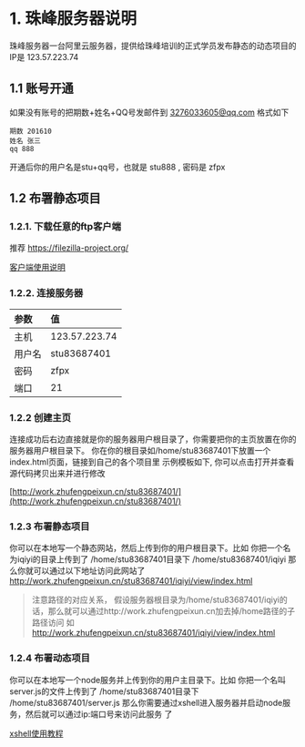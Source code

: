 # 1. 珠峰服务器说明
珠峰服务器一台阿里云服务器，提供给珠峰培训的正式学员发布静态的动态项目的 IP是 123.57.223.74

## 1.1 账号开通
如果没有账号的把期数+姓名+QQ号发邮件到 3276033605@qq.com
格式如下
```
期数 201610
姓名 张三
qq 888
```
开通后你的用户名是stu+qq号，也就是  stu888 , 密码是 zfpx


## 1.2 布署静态项目

### 1.2.1. 下载任意的ftp客户端
推荐 https://filezilla-project.org/
<img src="" class="img-responsive">

[客户端使用说明](http://jingyan.baidu.com/article/f3ad7d0f1f7e7509c3345b38.html)

### 1.2.2. 连接服务器

|参数|值|
|:----|:----|
|主机|123.57.223.74|
|用户名|stu83687401|
|密码|zfpx|
|端口|21|


### 1.2.2 创建主页
连接成功后右边直接就是你的服务器用户根目录了，你需要把你的主页放置在你的服务器用户根目录下。
你在你的根目录如/home/stu83687401下放置一个index.html页面，链接到自己的各个项目里
示例模板如下, 你可以点击打开并查看源代码拷贝出来并进行修改

[http://work.zhufengpeixun.cn/stu83687401/](http://work.zhufengpeixun.cn/stu83687401/)


### 1.2.3 布署静态项目
你可以在本地写一个静态网站，然后上传到你的用户根目录下。比如
你把一个名为iqiyi的目录上传到了 /home/stu83687401目录下
/home/stu83687401/iqiyi
那么你就可以通过以下地址访问此网站了
http://work.zhufengpeixun.cn/stu83687401/iqiyi/view/index.html

> 注意路径的对应关系， 假设服务器根目录为/home/stu83687401/iqiyi的话，那么就可以通过http://work.zhufengpeixun.cn加去掉/home路径的子路径访问
> 如 http://work.zhufengpeixun.cn/stu83687401/iqiyi/view/index.html


### 1.2.4 布署动态项目
你可以在本地写一个node服务并上传到你的用户主目录下。比如
你把一个名叫server.js的文件上传到了 /home/stu83687401目录下
/home/stu83687401/server.js
那么你需要通过xshell进入服务器并启动node服务，然后就可以通过ip:端口号来访问此服务 了

[xshell使用教程](http://jingyan.baidu.com/article/295430f13fb4db0c7f005065.html)
